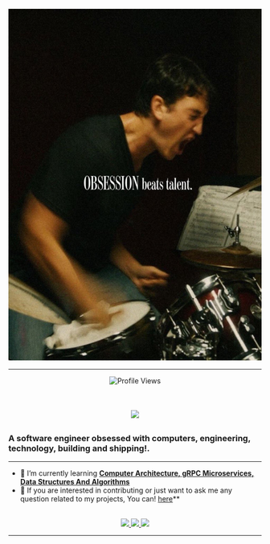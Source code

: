 <p align="center">
  <img src="https://github.com/SarkiMudboy/SarkiMudboy/blob/main/20241105_141748.jpg" alt="Banner of a quote I like" height="700" width="600">
</p>

<hr>

<p align="center">
  <img src="https://komarev.com/ghpvc/?username=SarkiMudboy&color=blueviolet" alt="Profile Views">
</p>

<h1 align="center">
    <img src="https://readme-typing-svg.herokuapp.com/?font=Inter&size=48&center=true&vCenter=true&width=500&height=70&color=4493F8&duration=4000&lines=Hi+There!+👋;+I'm+Sarki+Ihima!;" />
</h1>

### A software engineer obsessed with computers, engineering, technology, building and shipping!.

<hr>

- 🌱 I’m currently learning **[Computer Architecture, gRPC Microservices, Data Structures And Algorithms](https://github.com/SarkiMudboy/learning-notes)**
- 💬 If you are interested in contributing or just want to ask me any question related to my projects, You can! [here](https://github.com/SarkiMudboy/SarkiMudboy/issues)**

<br>

<div align="center">
  <a href="sarkiihima44@gmail.com">
    <img src="https://img.shields.io/badge/Gmail-333333?style=for-the-badge&logo=gmail&logoColor=red" />
  </a>
  <a href="https://www.linkedin.com/in/sarki-ihima-620665261/" target="_blank">
    <img src="https://img.shields.io/badge/LinkedIn-0077B5?style=for-the-badge&logo=linkedin&logoColor=white" target="_blank" />
  </a>
  <a href="https://x.com/mud_boy_?t=0oSz7zm9yKyresZLWeczdQ&s=09" target="_blank">
    <img src="https://img.shields.io/badge/Twitter-000000?style=for-the-badge&logo=x&logoColor=white" target="_blank" />
  </a>
</div>

<hr>

